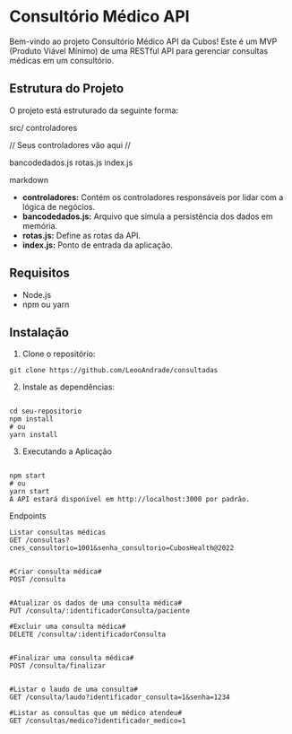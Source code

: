 # Consultório Médico API

Bem-vindo ao projeto Consultório Médico API da Cubos! Este é um MVP (Produto Viável Mínimo) de uma RESTful API para gerenciar consultas médicas em um consultório.

## Estrutura do Projeto

O projeto está estruturado da seguinte forma:

src/
controladores

// Seus controladores vão aqui //

bancodedados.js
rotas.js
index.js

markdown


- **controladores:** Contém os controladores responsáveis por lidar com a lógica de negócios.
- **bancodedados.js:** Arquivo que simula a persistência dos dados em memória.
- **rotas.js:** Define as rotas da API.
- **index.js:** Ponto de entrada da aplicação.

## Requisitos

- Node.js
- npm ou yarn

## Instalação

1. Clone o repositório:

```
git clone https://github.com/LeooAndrade/consultadas
````
2. Instale as dependências:
````

cd seu-repositorio
npm install
# ou
yarn install
````
3. Executando a Aplicação
````

npm start
# ou
yarn start
A API estará disponível em http://localhost:3000 por padrão.
````

Endpoints
````
Listar consultas médicas
GET /consultas?cnes_consultorio=1001&senha_consultorio=CubosHealth@2022


#Criar consulta médica#
POST /consulta


#Atualizar os dados de uma consulta médica#
PUT /consulta/:identificadorConsulta/paciente

#Excluir uma consulta médica#
DELETE /consulta/:identificadorConsulta


#Finalizar uma consulta médica#
POST /consulta/finalizar


#Listar o laudo de uma consulta#
GET /consulta/laudo?identificador_consulta=1&senha=1234

#Listar as consultas que um médico atendeu#
GET /consultas/medico?identificador_medico=1
````


